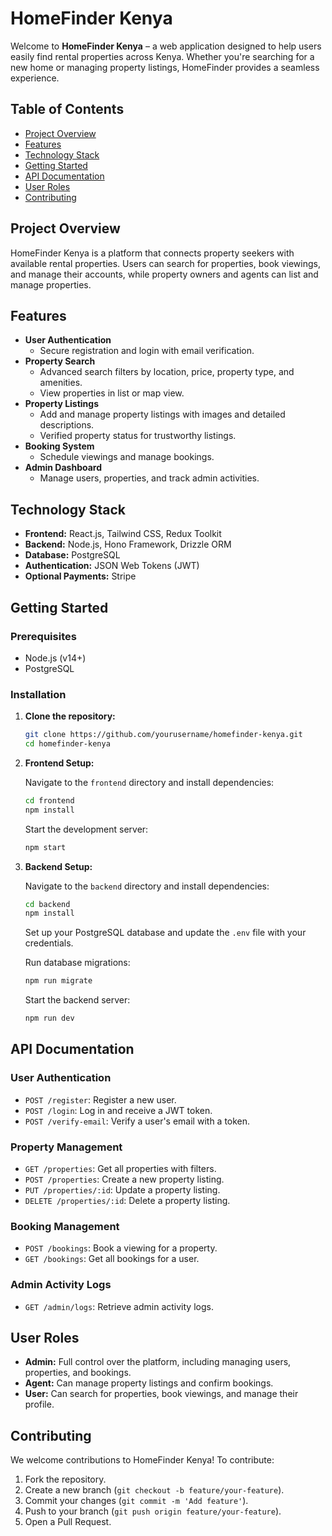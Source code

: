 # **HomeFinder Kenya**

Welcome to **HomeFinder Kenya** – a web application designed to help users easily find rental properties across Kenya. Whether you're searching for a new home or managing property listings, HomeFinder provides a seamless experience.

## **Table of Contents**

- [Project Overview](#project-overview)
- [Features](#features)
- [Technology Stack](#technology-stack)
- [Getting Started](#getting-started)
- [API Documentation](#api-documentation)
- [User Roles](#user-roles)
- [Contributing](#contributing)

## **Project Overview**

HomeFinder Kenya is a platform that connects property seekers with available rental properties. Users can search for properties, book viewings, and manage their accounts, while property owners and agents can list and manage properties.

## **Features**

- **User Authentication**
  - Secure registration and login with email verification.
- **Property Search**
  - Advanced search filters by location, price, property type, and amenities.
  - View properties in list or map view.
- **Property Listings**
  - Add and manage property listings with images and detailed descriptions.
  - Verified property status for trustworthy listings.
- **Booking System**
  - Schedule viewings and manage bookings.
- **Admin Dashboard**
  - Manage users, properties, and track admin activities.

## **Technology Stack**

- **Frontend:** React.js, Tailwind CSS, Redux Toolkit
- **Backend:** Node.js, Hono Framework, Drizzle ORM
- **Database:** PostgreSQL
- **Authentication:** JSON Web Tokens (JWT)
- **Optional Payments:** Stripe

## **Getting Started**

### **Prerequisites**

- Node.js (v14+)
- PostgreSQL

### **Installation**

1. **Clone the repository:**

   ```bash
   git clone https://github.com/yourusername/homefinder-kenya.git
   cd homefinder-kenya
   ```

2. **Frontend Setup:**

   Navigate to the `frontend` directory and install dependencies:

   ```bash
   cd frontend
   npm install
   ```

   Start the development server:

   ```bash
   npm start
   ```

3. **Backend Setup:**

   Navigate to the `backend` directory and install dependencies:

   ```bash
   cd backend
   npm install
   ```

   Set up your PostgreSQL database and update the `.env` file with your credentials.

   Run database migrations:

   ```bash
   npm run migrate
   ```

   Start the backend server:

   ```bash
   npm run dev
   ```

## **API Documentation**

### **User Authentication**

- `POST /register`: Register a new user.
- `POST /login`: Log in and receive a JWT token.
- `POST /verify-email`: Verify a user's email with a token.

### **Property Management**

- `GET /properties`: Get all properties with filters.
- `POST /properties`: Create a new property listing.
- `PUT /properties/:id`: Update a property listing.
- `DELETE /properties/:id`: Delete a property listing.

### **Booking Management**

- `POST /bookings`: Book a viewing for a property.
- `GET /bookings`: Get all bookings for a user.

### **Admin Activity Logs**

- `GET /admin/logs`: Retrieve admin activity logs.

## **User Roles**

- **Admin:** Full control over the platform, including managing users, properties, and bookings.
- **Agent:** Can manage property listings and confirm bookings.
- **User:** Can search for properties, book viewings, and manage their profile.

## **Contributing**

We welcome contributions to HomeFinder Kenya! To contribute:

1. Fork the repository.
2. Create a new branch (`git checkout -b feature/your-feature`).
3. Commit your changes (`git commit -m 'Add feature'`).
4. Push to your branch (`git push origin feature/your-feature`).
5. Open a Pull Request.
